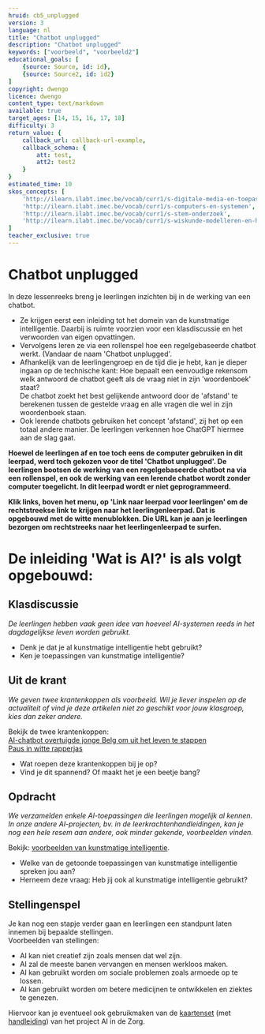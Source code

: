 ```yaml
---
hruid: cb5_unplugged
version: 3
language: nl
title: "Chatbot unplugged"
description: "Chatbot unplugged"
keywords: ["voorbeeld", "voorbeeld2"]
educational_goals: [
    {source: Source, id: id}, 
    {source: Source2, id: id2}
]
copyright: dwengo
licence: dwengo
content_type: text/markdown
available: true
target_ages: [14, 15, 16, 17, 18]
difficulty: 3
return_value: {
    callback_url: callback-url-example,
    callback_schema: {
        att: test,
        att2: test2
    }
}
estimated_time: 10
skos_concepts: [
    'http://ilearn.ilabt.imec.be/vocab/curr1/s-digitale-media-en-toepassingen', 
    'http://ilearn.ilabt.imec.be/vocab/curr1/s-computers-en-systemen', 
    'http://ilearn.ilabt.imec.be/vocab/curr1/s-stem-onderzoek', 
    'http://ilearn.ilabt.imec.be/vocab/curr1/s-wiskunde-modelleren-en-heuristiek'
]
teacher_exclusive: true
---
```


# Chatbot unplugged

In deze lessenreeks breng je leerlingen inzichten bij in de werking van een chatbot. <br>
* Ze krijgen eerst een inleiding tot het domein van de kunstmatige intelligentie. Daarbij is ruimte voorzien voor een klasdiscussie en het verwoorden van eigen opvattingen.  
* Vervolgens leren ze via een rollenspel hoe een regelgebaseerde chatbot werkt. (Vandaar de naam 'Chatbot unplugged'. 
* Afhankelijk van de leerlingengroep en de tijd die je hebt, kan je dieper ingaan op de technische kant: Hoe bepaalt een eenvoudige rekensom welk antwoord de chatbot geeft als de vraag niet in zijn 'woordenboek' staat?<br>
De chatbot zoekt het best gelijkende antwoord door de 'afstand' te berekenen tussen de gestelde vraag en alle vragen die wel in zijn woordenboek staan.
* Ook lerende chatbots gebruiken het concept 'afstand', zij het op een totaal andere manier. De leerlingen verkennen hoe ChatGPT hiermee aan de slag gaat.

**Hoewel de leerlingen af en toe toch eens de computer gebruiken in dit leerpad, werd toch gekozen voor de titel 'Chatbot unplugged'. De leerlingen bootsen de werking van een regelgebaseerde chatbot na via een rollenspel, en ook de werking van een lerende chatbot wordt zonder computer toegelicht. In dit leerpad wordt er niet geprogrammeerd.** 

**Klik links, boven het menu, op 'Link naar leerpad voor leerlingen' om de rechtstreekse link te krijgen naar het leerlingenleerpad. Dat is opgebouwd met de witte menublokken. Die URL kan je aan je leerlingen bezorgen om rechtstreeks naar het leerlingenleerpad te surfen.**

# De inleiding 'Wat is AI?' is als volgt opgebouwd:

## Klasdiscussie

*De leerlingen hebben vaak geen idee van hoeveel AI-systemen reeds in het dagdagelijkse leven worden gebruikt.*  

* Denk je dat je al kunstmatige intelligentie hebt gebruikt?
* Ken je toepassingen van kunstmatige intelligentie?

## Uit de krant

*We geven twee krantenkoppen als voorbeeld. Wil je liever inspelen op de actualiteit of vind je deze artikelen niet zo geschikt voor jouw klasgroep, kies dan zeker andere.*

Bekijk de twee krantenkoppen:<br>
[AI-chatbot overtuigde jonge Belg om uit het leven te stappen](https://www.nieuwsblad.be/cnt/dmf20230328_99679587)<br>
[Paus in witte rapperjas](https://www.hln.be/het-leukste-van-het-web/paus-in-opvallende-witte-rapperjas-gaat-viraal-maar-is-de-foto-wel-echt~aa454b78/)<br>
* Wat roepen deze krantenkoppen bij je op? 
* Vind je dit spannend? Of maakt het je een beetje bang?

## Opdracht

*We verzamelden enkele AI-toepassingen die leerlingen mogelijk al kennen. In onze andere AI-projecten, bv. in de leerkrachtenhandleidingen, kan je nog een hele resem aan andere, ook minder gekende, voorbeelden vinden.*

Bekijk: [voorbeelden van kunstmatige intelligentie](https://dwengo.org/backend/api/learningObject/getWrapped?hruid=org-dwengo-jommeke-voorbeelden-ai-systemen&version=1&language=nl).

* Welke van de getoonde toepassingen van kunstmatige intelligentie spreken jou aan?
* Herneem deze vraag: Heb jij ook al kunstmatige intelligentie gebruikt?

## Stellingenspel

Je kan nog een stapje verder gaan en leerlingen een standpunt laten innemen bij bepaalde stellingen.<br>
Voorbeelden van stellingen:<br>
* AI kan niet creatief zijn zoals mensen dat wel zijn.
* AI zal de meeste banen vervangen en mensen werkloos maken.
* AI kan gebruikt worden om sociale problemen zoals armoede op te lossen.
* AI kan gebruikt worden om betere medicijnen te ontwikkelen en ziektes te genezen.

Hiervoor kan je eventueel ook gebruikmaken van de [kaartenset](https://dwengo.org/assets/files/care/Kaartset_AIIndeZorg_AIOpSchool_Dwengo.pdf) (met [handleiding](https://dwengo.org/assets/files/care/AIIndeZorgKaartenset_UitlegVoorLeerkracht.pdf)) van het project AI in de Zorg.
